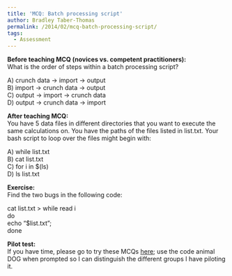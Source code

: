 ```yaml
---
title: 'MCQ: Batch processing script'
author: Bradley Taber-Thomas
permalink: /2014/02/mcq-batch-processing-script/
tags:
  - Assessment
---
```

**Before teaching MCQ (novices vs. competent practitioners):**  
What is the order of steps within a batch processing script?

A) crunch data -> import -> output  
B) import -> crunch data -> output  
C) output -> import -> crunch data  
D) output -> crunch data -> import

**After teaching MCQ:**  
You have 5 data files in different directories that you want to execute the same calculations on. You have the paths of the files listed in list.txt. Your bash script to loop over the files might begin with:

A) while list.txt  
B) cat list.txt  
C) for i in $(ls)  
D) ls list.txt

**Exercise:**  
Find the two bugs in the following code:

cat list.txt > while read i  
do  
echo &#8220;$list.txt&#8221;;  
done

**Pilot test:**  
If you have time, please go to try these MCQs [here][1]; use the code animal DOG when prompted so I can distinguish the different groups I have piloting it.

 [1]: https://docs.google.com/forms/d/151ZqTpV-QqSNfnzT3tcQcfErlpBzOnIk5HTos0sFmxM/viewform
